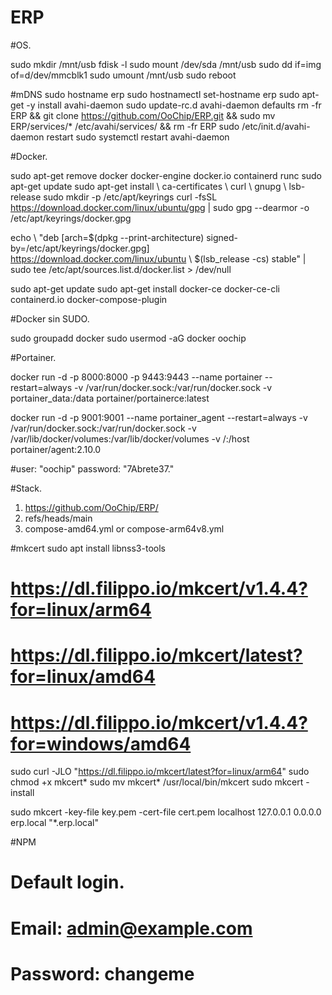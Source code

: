 # ERP

#OS.

sudo mkdir /mnt/usb
fdisk -l
sudo mount /dev/sda /mnt/usb
sudo dd if=img of=d/dev/mmcblk1
sudo umount /mnt/usb
sudo reboot

#mDNS
sudo hostname erp
sudo hostnamectl set-hostname erp
sudo apt-get -y install avahi-daemon
sudo update-rc.d avahi-daemon defaults
rm -fr ERP && git clone https://github.com/OoChip/ERP.git && sudo mv ERP/services/* /etc/avahi/services/ && rm -fr ERP
sudo /etc/init.d/avahi-daemon restart
sudo systemctl restart avahi-daemon

#Docker.

sudo apt-get remove docker docker-engine docker.io containerd runc
sudo apt-get update
sudo apt-get install \ ca-certificates \ curl \ gnupg \ lsb-release
sudo mkdir -p /etc/apt/keyrings
curl -fsSL https://download.docker.com/linux/ubuntu/gpg | sudo gpg --dearmor -o /etc/apt/keyrings/docker.gpg

echo \ "deb [arch=$(dpkg --print-architecture) signed-by=/etc/apt/keyrings/docker.gpg] https://download.docker.com/linux/ubuntu \ $(lsb_release -cs) stable" | sudo tee /etc/apt/sources.list.d/docker.list > /dev/null

sudo apt-get update
sudo apt-get install docker-ce docker-ce-cli containerd.io docker-compose-plugin

#Docker sin SUDO.

sudo groupadd docker
sudo usermod -aG docker oochip

#Portainer.

docker run -d -p 8000:8000 -p 9443:9443 --name portainer --restart=always -v /var/run/docker.sock:/var/run/docker.sock -v portainer_data:/data portainer/portainerce:latest

docker run -d -p 9001:9001 --name portainer_agent --restart=always -v /var/run/docker.sock:/var/run/docker.sock -v /var/lib/docker/volumes:/var/lib/docker/volumes -v /:/host portainer/agent:2.10.0

#user: "oochip" password: "7Abrete37."

#Stack.

1. https://github.com/OoChip/ERP/
2. refs/heads/main
3. compose-amd64.yml or compose-arm64v8.yml

#mkcert
sudo apt install libnss3-tools

# https://dl.filippo.io/mkcert/v1.4.4?for=linux/arm64
# https://dl.filippo.io/mkcert/latest?for=linux/amd64
# https://dl.filippo.io/mkcert/v1.4.4?for=windows/amd64

sudo curl -JLO "https://dl.filippo.io/mkcert/latest?for=linux/arm64"
sudo chmod +x mkcert*
sudo mv mkcert* /usr/local/bin/mkcert
sudo mkcert -install

sudo mkcert -key-file key.pem -cert-file cert.pem localhost 127.0.0.1 0.0.0.0 erp.local "*.erp.local"

#NPM
#  Default login. 
#   Email: admin@example.com
#   Password: changeme



